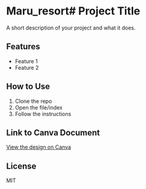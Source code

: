 # Maru_resort# Project Title

A short description of your project and what it does.

## Features
- Feature 1
- Feature 2

## How to Use
1. Clone the repo
2. Open the file/index
3. Follow the instructions

## Link to Canva Document
[View the design on Canva](https://www.canva.com/design/https://www.canva.com/design/DAFpu95cYeM/t8bk5ujS7bwISpWLrt0sbQ/edit?utm_content=DAFpu95cYeM&utm_campaign=designshare&utm_medium=link2&utm_source=sharebutton)

## License
MIT

